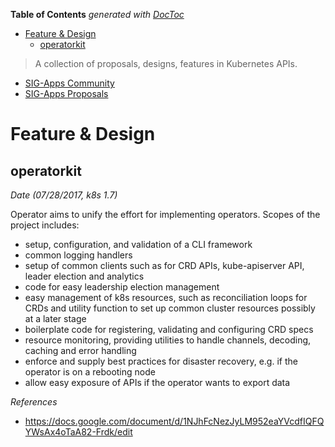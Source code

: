 <!-- START doctoc generated TOC please keep comment here to allow auto update -->
<!-- DON'T EDIT THIS SECTION, INSTEAD RE-RUN doctoc TO UPDATE -->
**Table of Contents**  *generated with [DocToc](https://github.com/thlorenz/doctoc)*

- [Feature & Design](#feature--design)
  - [operatorkit](#operatorkit)

<!-- END doctoc generated TOC please keep comment here to allow auto update -->

> A collection of proposals, designs, features in Kubernetes APIs.

- [SIG-Apps Community](https://github.com/kubernetes/community/tree/master/sig-apps)
- [SIG-Apps Proposals](https://github.com/kubernetes/community/tree/master/contributors/design-proposals/apps)

# Feature & Design

## operatorkit

*Date (07/28/2017, k8s 1.7)*

Operator aims to unify the effort for implementing operators. Scopes of the project includes:
- setup, configuration, and validation of a CLI framework
- common logging handlers
- setup of common clients such as for CRD APIs, kube-apiserver API, leader election and analytics
- code for easy leadership election management
- easy management of k8s resources, such as reconciliation loops for CRDs and utility function to set up common cluster resources possibly at a later stage
- boilerplate code for registering, validating and configuring CRD specs
- resource monitoring, providing utilities to handle channels, decoding, caching and error handling
- enforce and supply best practices for disaster recovery, e.g. if the operator is on a rebooting node
- allow easy exposure of APIs if the operator wants to export data

*References*

- https://docs.google.com/document/d/1NJhFcNezJyLM952eaYVcdfIQFQYWsAx4oTaA82-Frdk/edit
